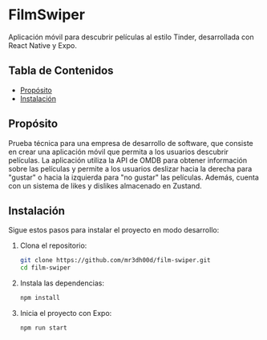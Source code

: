 # FilmSwiper

Aplicación móvil para descubrir películas al estilo Tinder, desarrollada con React Native y Expo.

## Tabla de Contenidos

- [Propósito](#propósito)
- [Instalación](#instalación)

## Propósito

Prueba técnica para una empresa de desarrollo de software, que consiste en crear una aplicación móvil que permita a los usuarios descubrir películas. La aplicación utiliza la API de OMDB para obtener información sobre las películas y permite a los usuarios deslizar hacia la derecha para "gustar" o hacia la izquierda para "no gustar" las películas. Además, cuenta con un sistema de likes y dislikes almacenado en Zustand.

## Instalación

Sigue estos pasos para instalar el proyecto en modo desarrollo:

1. Clona el repositorio:
   ```bash
   git clone https://github.com/mr3dh00d/film-swiper.git
   cd film-swiper
   ```
2. Instala las dependencias:
   ```bash
   npm install
   ```
3. Inicia el proyecto con Expo:
   ```bash
   npm run start
   ```

